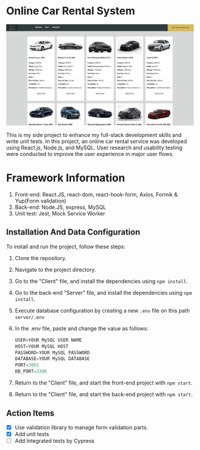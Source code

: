 # Online Car Rental System

![Alt text](https://github.com/kevinyen83/OnlineCarRentalSystem/blob/main/client/screenshots/homepage.png)

This is my side project to enhance my full-stack development skills and write unit tests.
In this project, an online car rental service was developed using React.js, Node.js, and MySQL. User research and usability testing were conducted to improve the user experience in major user flows.

# Framework Information

1.  Front-end: React.JS, react-dom, react-hook-form, Axios, Formik & Yup(Form validation)
2.  Back-end: Node.JS, express, MySQL
4.  Unit test: Jest, Mock Service Worker

## Installation And Data Configuration

To install and run the project, follow these steps:

1.  Clone the repository.
2.  Navigate to the project directory.
3.  Go to the "Client" file, and install the dependencies using `npm install`.
4.  Go to the back-end "Server" file, and install the dependencies using `npm install`.
5.  Execute database configuration by creating a new `.env` file on this path `server/.env`
6.  In the .env file, paste and change the value as follows:

    ```javascript
    USER=YOUR MySQL USER NAME
    HOST=YOUR MySQL HOST
    PASSWORD=YOUR MySQL PASSWORD
    DATABASE=YOUR MySQL DATABASE
    PORT=3001
    DB_PORT=3306
    ```

7.  Return to the "Client" file, and start the front-end project with `npm start`.
8.  Return to the "Client" file, and start the back-end project with `npm start`.

## Action Items

- [x] Use validation library to manage form validation parts.
- [x] Add unit tests
- [ ] Add Integrated tests by Cypress
